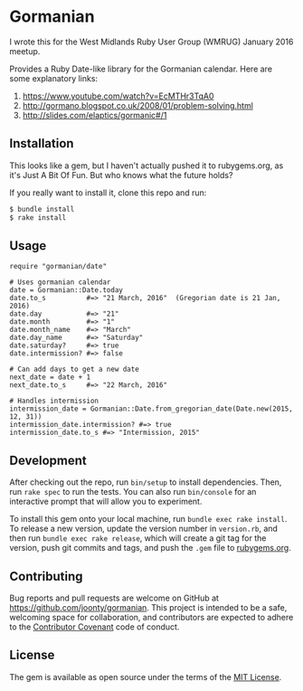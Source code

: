# Gormanian

I wrote this for the West Midlands Ruby User Group (WMRUG) January 2016 meetup.

Provides a Ruby Date-like library for the Gormanian calendar. Here are some explanatory links:

1. https://www.youtube.com/watch?v=EcMTHr3TqA0
2. http://gormano.blogspot.co.uk/2008/01/problem-solving.html
3. http://slides.com/elaptics/gormanic#/1

## Installation

This looks like a gem, but I haven't actually pushed it to rubygems.org, as it's Just A Bit Of Fun. But who knows what the future holds?

If you really want to install it, clone this repo and run:

```bash
$ bundle install
$ rake install
```

## Usage

```
require "gormanian/date"

# Uses gormanian calendar
date = Gormanian::Date.today
date.to_s          #=> "21 March, 2016"  (Gregorian date is 21 Jan, 2016)
date.day           #=> "21"
date.month         #=> "1"
date.month_name    #=> "March"
date.day_name      #=> "Saturday"
date.saturday?     #=> true
date.intermission? #=> false

# Can add days to get a new date
next_date = date + 1
next_date.to_s     #=> "22 March, 2016"

# Handles intermission
intermission_date = Gormanian::Date.from_gregorian_date(Date.new(2015, 12, 31))
intermission_date.intermission? #=> true
intermission_date.to_s #=> "Intermission, 2015"

```

## Development

After checking out the repo, run `bin/setup` to install dependencies. Then, run `rake spec` to run the tests. You can also run `bin/console` for an interactive prompt that will allow you to experiment.

To install this gem onto your local machine, run `bundle exec rake install`. To release a new version, update the version number in `version.rb`, and then run `bundle exec rake release`, which will create a git tag for the version, push git commits and tags, and push the `.gem` file to [rubygems.org](https://rubygems.org).

## Contributing

Bug reports and pull requests are welcome on GitHub at https://github.com/joonty/gormanian. This project is intended to be a safe, welcoming space for collaboration, and contributors are expected to adhere to the [Contributor Covenant](http://contributor-covenant.org) code of conduct.


## License

The gem is available as open source under the terms of the [MIT License](http://opensource.org/licenses/MIT).


